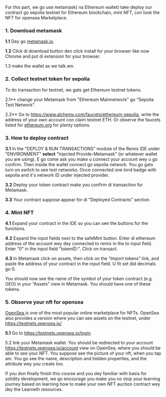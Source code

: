 For this part, we go use metamask( na Ethereum wallet) take deploy our contract go sepolia testnet for Ethereum blockchain, mint NFT, con look the NFT for opensea Marketplace.

### 1. Download metamask

**1.1** Dey go <a href="https://metamask.io/" target="_blank">metamask.io</a>.

**1.2** Click di download button den click install for your browser like now Chrome and put di extension for your browser.

1.3 make the wallet as we talk am.

### 2. Collect testnet token for sepolia

To do transaction for testnet, we gats get Ethereum testnet tokens.

2.1\*\* change your Metamask from "Ethereum Mainnetwork" go "Sepolia Test Network".

2.2\*\* Go to <a href="https://www.alchemy.com/faucets/ethereum-sepolia" 
target="_blank">https://www.alchemy.com/faucets/ethereum-sepolia</a>, write the address of your own account con claim testnet ETH.
Or observe the faucets listed for <a href="https://ethereum.org/en/developers/docs/networks/#testnet-faucets" target="_blank">ethereum.org</a> for plenty options.

### 3. How to deploy contract

**3.1** In the "DEPLOY & RUN TRANSACTIONS" module of the Remix IDE under "ENVIRONMENT" **select** "Injected Provide-Metamask" (or whatever wallet you are using). E go come ask you make u connect your account wey u go confirm. Then inside the wallet connect go sepolia network.  You go gats turn on switch to see test networks. Once connected one kind badge with sepolia and it's network ID under injected provider.

**3.2** Deploy your token contract make you confirm di transaction for Metamask.

**3.3**  Your contract suppose  appear for di "Deployed Contracts" section.

### 4. Mint NFT

**4.1** Expand your contract in the IDE so you can see the buttons for the functions.

**4.2** Expand the input fields next to the safeMint button. Enter di ethereum address of the account wey dey connected to remix in the to input field. Enter “0” in the input field "tokenID:". Click on transact.

**4.3** In Metamask click on assets, then click on the “Import tokens” link, and paste the address of your contract in the input field. U fit set did decimals go 0.

You should now see the name of the symbol of your token contract (e.g. GEO) in your “Assets” view in Metamask. You should have one of these tokens.

### 5. Observe your nft for opensea

<a href="https://opensea.io/" 
target="_blank">OpenSea </a> is one of the most popular online marketplace for NFTs. OpenSea also provides a version where you can see assets on the testnet, under <a href="https://testnets.opensea.io/" 
target="_blank">https://testnets.opensea.io/</a>

**5.1** Go to <a href="https://testnets.opensea.io/login" 
target="_blank">https://testnets.opensea.io/login</a>.

5.2 link your Metamask wallet. You should be redirected to your account <a href="https://testnets.opensea.io/account" target="_blank">https://testnets.opensea.io/account</a> view on OpenSea, where you should be able to see your NFT. You suppose see the picture of your nft, when you tap am. You go see the name, description and hidden properties, and the attribute wey you create too.

If you don finally finish this course and you dey familiar with basis for solidity development, we go encourage you make you no stop your learning journey based on learning how to make your own NFT auction contract wey dey the Learneth resources.